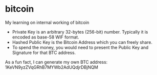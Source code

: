 # bitcoin
My learning on internal working of bitcoin

- Private Key is an arbitrary 32-bytes (256-bit) number. Typically it is encoded as base-58 WIF format.
- Hashed Public Key is the Bitcoin Address which you can freely share.
- To spend the money, you would need to present the Public Key and Signature for that BTC address.

As a fun fact, I can generate my own BTC address: 1KeVN9yzZVqGRhB7MYWb2AdUQdjrDBjNQM
